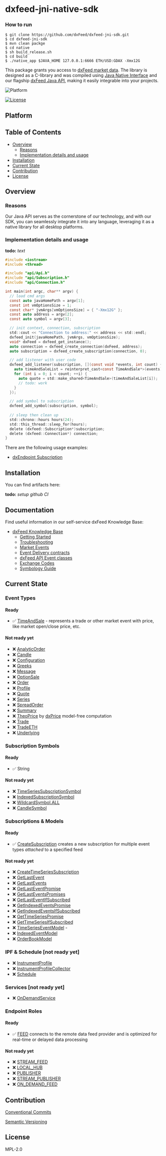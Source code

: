 # dxfeed-jni-native-sdk

### How to run

```
$ git clone https://github.com/dxFeed/dxfeed-jni-sdk.git
$ cd dxfeed-jni-sdk
$ mvn clean packge
$ cd native
$ sh build_release.sh
$ cd build
$ ./native_app $JAVA_HOME 127.0.0.1:6666 ETH/USD:GDAX -Xmx12G
```

This package grants you access to [dxFeed market data](https://dxfeed.com/market-data/). The library
is designed as a С-library and was
compiled using [Java Native Interface](https://docs.oracle.com/javase/8/docs/technotes/guides/jni/)
and our flagship [dxFeed Java API](https://docs.dxfeed.com/dxfeed/api/overview-summary.html), making
it easily integrable
into your projects.

![Platform](https://img.shields.io/badge/platform-win--x64%20%7C%20linux--x64%20%7C%20osx-lightgrey)

[![License](https://img.shields.io/badge/license-MPL--2.0-orange)](LICENSE)

## Platform 

## Table of Contents

- [Overview](#overview)
    * [Reasons](#reasons)
    * [Implementation details and usage](#Implementation-details-and-usage)
- [Installation](#installation)
- [Current State](#current-state)
- [Contribution](#Contribution)
- [License](#License)

## Overview

### Reasons

Our Java API serves as the cornerstone of our technology, and with our SDK, you can seamlessly
integrate it into any language, leveraging it as a native library for all desktop platforms.

### Implementation details and usage

**todo:** _text_

```C
#include <iostream>
#include <thread>

#include "api/Api.h"
#include "api/Subscription.h"
#include "api/Connection.h"

int main(int argc, char** argv) {
  // load cmd args  
  const auto javaHomePath = argv[1];
  const int vmOptionsSize = 1;
  const char* jvmArgs[vmOptionsSize] = { "-Xmx12G" };
  const auto address = argv[2];
  const auto symbol = argv[3];

  // init context, connection, subscription
  std::cout << "Connection to address:" << address << std::endl;
  dxfeed_init(javaHomePath, jvmArgs, vmOptionsSize);
  void* dxFeed = dxfeed_get_instance();
  auto connection = dxfeed_create_connection(dxFeed, address);
  auto subscription = dxfeed_create_subscription(connection, 0);

  // add listener with user code
  dxfeed_add_listener(subscription, [](const void *events, int count) {
    auto timeAndSaleList = reinterpret_cast<const TimeAndSale*>(events);
    for (int i = 0; i < count; ++i) {
      auto quote = std::make_shared<TimeAndSale>(timeAndSaleList[i]);
      // todo: work
    }
  });

  // add symbol to subscription
  dxfeed_add_symbol(subscription, symbol);
  
  // sleep then clean up
  std::chrono::hours hours(24); 
  std::this_thread::sleep_for(hours);
  delete (dxfeed::Subscription*)subscription;
  delete (dxfeed::Connection*) connection;
}
```

There are the following usage examples:

* [dxEndpoint Subscription](native/main.cpp)

## Installation

You can find artifacts here:

**todo:** _setup github CI_

## Documentation

Find useful information in our self-service dxFeed Knowledge Base:

- [dxFeed Knowledge Base](https://kb.dxfeed.com/index.html?lang=en)
    * [Getting Started](https://kb.dxfeed.com/en/getting-started.html)
    * [Troubleshooting](https://kb.dxfeed.com/en/troubleshooting-guidelines.html)
    * [Market Events](https://kb.dxfeed.com/en/data-model/dxfeed-api-market-events.html)
    * [Event Delivery contracts](https://kb.dxfeed.com/en/data-model/model-of-event-publishing.html#event-delivery-contracts)
    * [dxFeed API Event classes](https://kb.dxfeed.com/en/data-model/model-of-event-publishing.html#dxfeed-api-event-classes)
    * [Exchange Codes](https://kb.dxfeed.com/en/data-model/exchange-codes.html)
    * [Symbology Guide](https://kb.dxfeed.com/en/data-model/symbology-guide.html)

## Current State

### Event Types

#### Ready
- :white_check_mark: [TimeAndSale](https://docs.dxfeed.com/dxfeed/api/com/dxfeed/event/market/TimeAndSale.html) -
  represents a trade or
  other market event with price, like market open/close price, etc.

#### Not ready yet
- :x: [AnalyticOrder](https://docs.dxfeed.com/dxfeed/api/com/dxfeed/event/market/AnalyticOrder.html)
- :x: [Candle](https://docs.dxfeed.com/dxfeed/api/com/dxfeed/event/candle/Candle.html)
- :x: [Configuration](https://docs.dxfeed.com/dxfeed/api/com/dxfeed/event/misc/Configuration.html)
- :x: [Greeks](https://docs.dxfeed.com/dxfeed/api/com/dxfeed/event/option/Greeks.html)
- :x: [Message](https://docs.dxfeed.com/dxfeed/api/com/dxfeed/event/misc/Message.html)
- :x: [OptionSale](https://docs.dxfeed.com/dxfeed/api/com/dxfeed/event/market/OptionSale.html)
- :x: [Order](https://docs.dxfeed.com/dxfeed/api/com/dxfeed/event/market/Order.html)
- :x: [Profile](https://docs.dxfeed.com/dxfeed/api/com/dxfeed/event/market/Profile.html)
- :x: [Quote](https://docs.dxfeed.com/dxfeed/api/com/dxfeed/event/market/Quote.html)
- :x: [Series](https://docs.dxfeed.com/dxfeed/api/com/dxfeed/event/option/Series.html)
- :x: [SpreadOrder](https://docs.dxfeed.com/dxfeed/api/com/dxfeed/event/market/SpreadOrder.html)
- :x: [Summary](https://docs.dxfeed.com/dxfeed/api/com/dxfeed/event/market/Summary.html)
- :x: [TheoPrice](https://docs.dxfeed.com/dxfeed/api/com/dxfeed/event/option/TheoPrice.html)
  by [dxPrice](http://www.devexperts.com/en/products/price.html) model-free computation
- :x: [Trade](https://docs.dxfeed.com/dxfeed/api/com/dxfeed/event/market/Trade.html)
- :x: [TradeETH](https://docs.dxfeed.com/dxfeed/api/com/dxfeed/event/market/TradeETH.html)
- :x: [Underlying](https://docs.dxfeed.com/dxfeed/api/com/dxfeed/event/option/Underlying.html)

### Subscription Symbols

#### Ready
- :white_check_mark: String

#### Not ready yet
- :x: [TimeSeriesSubscriptionSymbol](https://docs.dxfeed.com/dxfeed/api/com/dxfeed/api/osub/TimeSeriesSubscriptionSymbol.html)
- :x: [IndexedSubscriptionSymbol](https://docs.dxfeed.com/dxfeed/api/com/dxfeed/api/osub/IndexedEventSubscriptionSymbol.html)
- :x: [WildcardSymbol.ALL](https://docs.dxfeed.com/dxfeed/api/com/dxfeed/api/osub/WildcardSymbol.html)
- :x: [CandleSymbol](https://docs.dxfeed.com/dxfeed/api/com/dxfeed/event/candle/CandleSymbol.html) 

### Subscriptions & Models

#### Ready
- :white_check_mark: [CreateSubscription](https://docs.dxfeed.com/dxfeed/api/com/dxfeed/api/DXFeedSubscription.html)
  creates a new
  subscription for multiple event types *attached* to a specified feed

#### Not ready yet
- :x: [CreateTimeSeriesSubscription](https://docs.dxfeed.com/dxfeed/api/com/dxfeed/api/DXFeedTimeSeriesSubscription.html)
- :x: [GetLastEvent](https://docs.dxfeed.com/dxfeed/api/com/dxfeed/api/DXFeed.html#getLastEvent-E-)
- :x: [GetLastEvents](https://docs.dxfeed.com/dxfeed/api/com/dxfeed/api/DXFeed.html#getLastEvents-java.util.Collection-)
- :x: [GetLastEventPromise](https://docs.dxfeed.com/dxfeed/api/com/dxfeed/api/DXFeed.html#getLastEventPromise-java.lang.Class-java.lang.Object-)
- :x: [GetLastEventsPromises](https://docs.dxfeed.com/dxfeed/api/com/dxfeed/api/DXFeed.html#getLastEventsPromises-java.lang.Class-java.util.Collection-)
- :x: [GetLastEventIfSubscribed](https://docs.dxfeed.com/dxfeed/api/com/dxfeed/api/DXFeed.html#getLastEventIfSubscribed-java.lang.Class-java.lang.Object-)
- :x: [GetIndexedEventsPromise](https://docs.dxfeed.com/dxfeed/api/com/dxfeed/api/DXFeed.html#getIndexedEventsPromise-java.lang.Class-java.lang.Object-com.dxfeed.event.IndexedEventSource-)
- :x: [GetIndexedEventsIfSubscribed](https://docs.dxfeed.com/dxfeed/api/com/dxfeed/api/DXFeed.html#getIndexedEventsIfSubscribed-java.lang.Class-java.lang.Object-com.dxfeed.event.IndexedEventSource-)
- :x: [GetTimeSeriesPromise](https://docs.dxfeed.com/dxfeed/api/com/dxfeed/api/DXFeed.html#getTimeSeriesPromise-java.lang.Class-java.lang.Object-long-long-)
- :x: [GetTimeSeriesIfSubscribed](https://docs.dxfeed.com/dxfeed/api/com/dxfeed/api/DXFeed.html#getTimeSeriesIfSubscribed-java.lang.Class-java.lang.Object-long-long-)
- :x: [TimeSeriesEventModel](https://docs.dxfeed.com/dxfeed/api/com/dxfeed/model/TimeSeriesEventModel.html) -
- :x: [IndexedEventModel](https://docs.dxfeed.com/dxfeed/api/com/dxfeed/model/IndexedEventModel.html)
- :x: [OrderBookModel](https://docs.dxfeed.com/dxfeed/api/com/dxfeed/model/market/OrderBookModel.html)

### IPF & Schedule [not ready yet]

- :x: [InstrumentProfile](https://docs.dxfeed.com/dxfeed/api/com/dxfeed/ipf/InstrumentProfile.html)
- :x: [InstrumentProfileCollector](https://docs.dxfeed.com/dxfeed/api/com/dxfeed/ipf/live/InstrumentProfileCollector.html)
- :x: [Schedule](https://docs.dxfeed.com/dxfeed/api/com/dxfeed/schedule/Schedule.html)

### Services [not ready yet]

- :x: [OnDemandService](https://docs.dxfeed.com/dxfeed/api/com/dxfeed/ondemand/OnDemandService.html)

### Endpoint Roles
#### Ready
- :white_check_mark: [FEED](https://docs.dxfeed.com/dxfeed/api/com/dxfeed/api/DXEndpoint.Role.html#FEED) connects
  to the remote data
  feed provider and is optimized for real-time or delayed data processing

#### Not ready yet

- :x: [STREAM_FEED](https://docs.dxfeed.com/dxfeed/api/com/dxfeed/api/DXEndpoint.Role.html#STREAM_FEED)
- :x: [LOCAL_HUB](https://docs.dxfeed.com/dxfeed/api/com/dxfeed/api/DXEndpoint.Role.html#LOCAL_HUB)
- :x: [PUBLISHER](https://docs.dxfeed.com/dxfeed/api/com/dxfeed/api/DXEndpoint.Role.html#PUBLISHER)
- :x: [STREAM_PUBLISHER](https://docs.dxfeed.com/dxfeed/api/com/dxfeed/api/DXEndpoint.Role.html#STREAM_PUBLISHER)
- :x: [ON_DEMAND_FEED](https://docs.dxfeed.com/dxfeed/api/com/dxfeed/api/DXEndpoint.Role.html#ON_DEMAND_FEED)

## Contribution

[Conventional Commits](https://www.conventionalcommits.org/en/v1.0.0/)

[Semantic Versioning](https://semver.org/)

## License

MPL-2.0